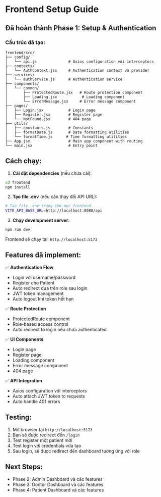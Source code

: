 # Frontend Setup Guide

## Đã hoàn thành Phase 1: Setup & Authentication

### Cấu trúc đã tạo:
```
frontend/src/
├── config/
│   └── api.js              # Axios configuration với interceptors
├── contexts/
│   └── AuthContext.jsx     # Authentication context và provider
├── services/
│   └── authService.js      # Authentication service
├── components/
│   └── common/
│       ├── ProtectedRoute.jsx   # Route protection component
│       ├── Loading.jsx           # Loading component
│       └── ErrorMessage.jsx     # Error message component
├── pages/
│   ├── Login.jsx           # Login page
│   ├── Register.jsx        # Register page
│   └── NotFound.jsx        # 404 page
├── utils/
│   ├── constants.js        # Constants
│   ├── formatDate.js       # Date formatting utilities
│   └── formatTime.js      # Time formatting utilities
├── App.jsx                 # Main app component with routing
└── main.jsx                # Entry point
```

## Cách chạy:

1. **Cài đặt dependencies** (nếu chưa cài):
```bash
cd frontend
npm install
```

2. **Tạo file .env** (nếu cần thay đổi API URL):
```bash
# Tạo file .env trong thư mục frontend
VITE_API_BASE_URL=http://localhost:8080/api
```

3. **Chạy development server**:
```bash
npm run dev
```

Frontend sẽ chạy tại: `http://localhost:5173`

## Features đã implement:

✅ **Authentication Flow**
- Login với username/password
- Register cho Patient
- Auto redirect dựa trên role sau login
- JWT token management
- Auto logout khi token hết hạn

✅ **Route Protection**
- ProtectedRoute component
- Role-based access control
- Auto redirect to login nếu chưa authenticated

✅ **UI Components**
- Login page
- Register page
- Loading component
- Error message component
- 404 page

✅ **API Integration**
- Axios configuration với interceptors
- Auto attach JWT token to requests
- Auto handle 401 errors

## Testing:

1. Mở browser tại `http://localhost:5173`
2. Bạn sẽ được redirect đến `/login`
3. Test register một patient mới
4. Test login với credentials vừa tạo
5. Sau login, sẽ được redirect đến dashboard tương ứng với role

## Next Steps:

- Phase 2: Admin Dashboard và các features
- Phase 3: Doctor Dashboard và các features  
- Phase 4: Patient Dashboard và các features


